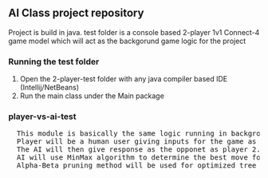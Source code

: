 ## AI Class project repository

Project is build in java. test folder is a console based 2-player 1v1 Connect-4 game model which will act as the backgorund game logic for the project

### Running the test folder
1. Open the 2-player-test folder with any java compiler based IDE (Intellij/NetBeans)
2. Run the main class under the Main package

### player-vs-ai-test
<pre>
  This module is basically the same logic running in background for evalutaion and determining a winner in the game.
  Player will be a human user giving inputs for the game as player 1.
  The AI will then give response as the opponet as player 2.
  AI will use MinMax algorithm to determine the best move for the situation.
  Alpha-Beta pruning method will be used for optimized tree search.
</pre>
